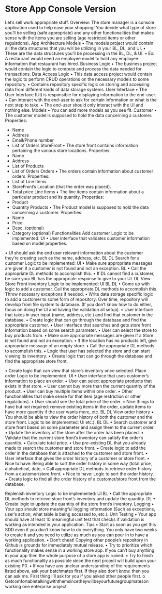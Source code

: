 # Store App Console Version
Let’s sell work appropriate stuff.
Overview:
The store manager is a console application used to help ease your shopping! You decide what type of store you’ll be selling (safe appropriate) and any other functionalities that makes sense with the items you are selling (age restricted items or other regulations).
App Architecture
Models
• The models project would contain all the data structures that you will be utilizing in your BL, DL, and UI.
• These are the data structures you’ll be processing in the BL, DL, & UI.
• Ex: A restaurant would need an employee model to hold any employee information that
restaurant has hired.
Business Logic
• The business project would contain the logic to compute and process the data needed for transactions.
Data Access Logic
• This data access project would contain the logic to perform CRUD operations on the necessary models to some repository.
• Contains repository specific logic on storing and accessing data from different kinds of data storage systems.
User Interface
• The User Interface (UI) is responsible for displaying information to the end-user.
• Can interact with the end-user to ask for certain information or what is the next step to take.
• The end-user should only interact with the UI and nothing else.
Models
• You can add more models as you see fit.
Customer
• The customer model is supposed to hold the data concerning a customer.
Properties:
- Name
- Address
- Email/Phone number
- List of Orders
StoreFront
• The store front contains information pertaining the various store locations.
Properties:
- Name
- Address
- List of Products
- List of Orders
Orders
• The orders contain information about customer orders.
Properties:
- List of Line Items
- StoreFront’s Location (that the order was placed).
- Total price
Line Items
• The line items contain information about a particular product and its quantity.
Properties:
- Product
- Quantity
Products
• The Product model is supposed to hold the data concerning a customer.
Properties:
- Name
- Price
- Desc. (optional)
- Category (optional)
Functionalities
Add customer
Logic to be implemented:
UI
• User interface that validates customer information based on model properties.

• UI should ask the end user relevant information about the customer they’re creating such as the name, address, etc.
BL
DL
Search for a customer
Logic to be implemented:
UI
• Make sure appropriate messages are given if a customer is not found and not an exception. BL
• Call the appropriate DL methods to accomplish this.
• If DL cannot find a customer, be sure your BL has the appropriate response to give to your UI.
DL
View Store Front inventory
Logic to be implemented:
UI
BL
DL
• Come up with logic to add a customer. Call the appropriate DL methods to accomplish this. Throw necessary exceptions if needed.
• Write data storage specific logic to add a customer to some form of repository. Over time, repository will develop from file system to database. (If you don’t know how to do either, focus on doing the UI and having the validation all setup).
• User interface that takes in user input (name, address, etc.) and find that customer in the database.
• Create logic that can go through the database and find the appropriate customer.
• User interface that searches and gets store front information based on some search parameter.
• User can select the store to buy products from.
• Make sure appropriate messages are given if a Store is not found and not an exception.
• If the location has no products left, give appropriate message of an empty store.
• Call the appropriate DL methods to accomplish this.
• Logic that user has selected the store and can start viewing its inventory.
• Create logic that can go through the database and find the appropriate store front.

• Create logic that can view that store’s inventory once selected.
Place order
Logic to be implemented:
UI
• User interface that uses customer’s information to place an order.
• User can select appropriate products that exists in that store.
• User cannot buy more than the current quantity of the product.
• User can buy multiple items within one order.
• Other functionalities that make sense for that item (age restriction or other regulations).
• User should see the total price of the order.
• Nice things to have but not required: remove existing items in the order, update items to have
more quantity if the user wants more, etc.
BL
DL
View order history
• You should be able to view the order history of both the customer and the store front.
Logic to be implemented:
UI
etc.).
BL
DL
• Search customer and store front based on some parameter and assign them to the current order.
• Update the inventory of the store after the order has been placed.
• Validate that the current store front’s inventory can satisfy the order’s quantity.
• Calculate total price.
• Use pre-existing DL that you already made to search the customer and store front.
• Create logic to add the order in the database that is attached to the customer and store front.
• User interface that gives the order history of a customer or store front.
• Nice to have: Being able to sort the order history in some way (total price, alphabetical, date,
• Call appropriate DL methods to retrieve order history from a customer/store front.
• Nice to have: Logic to sort the order history.
• Create logic to find all the order history of a customer/store front from the database.

Replenish inventory
Logic to be implemented:
UI
BL
• Call the appropriate DL methods to retrieve store front’s inventory and update the quantity. DL
• Create logic to update the quantity of the store front’s inventory.
Logging
• Your app should store meaningful logging information (Such as exceptions, user’s action, what table is being accessed to, etc.).
Unit Testing
• Your app should have at least 10 meaningful unit test that checks if validation is working as intended in your application.
Tips
• Start as soon as you get this SDD even if you don’t know how to do everything. You only have two weeks to create it and you need to utilize as much as you can pour in to have a working application.
• Don’t cheat! Copying other people’s repository in Github is grounds for immediately mutual release.
• Try to prioritize which functionality makes sense in a working store app. If you can’t buy anything in your app then the whole purpose of a store app is ruined.
• Try to finish as much functionality as possible since the next project will build upon your existing P0.
• If you have any unclear understanding of the requirements listed above, ask your batchmates first. If they also don’t know, then you can ask me. First thing I’ll ask for you if you asked other people first.
o Getcomfortabletalkingwiththemsincetheywillbeyourfuturegroupmateson working one enterprise project.